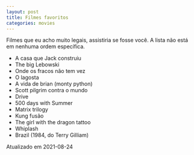 ```yaml
---
layout: post
title: Filmes favoritos
categories: movies
---
```


Filmes que eu acho muito legais, assistiria se fosse você.
A lista não está em nenhuma ordem específica.

+ A casa que Jack construiu
+ The big Lebowski
+ Onde os fracos não tem vez
+ O lagosta
+ A vida de brian (monty python)
+ Scott pilgrim contra o mundo
+ Drive
+ 500 days with Summer
+ Matrix trilogy
+ Kung fusão
+ The girl with the dragon tattoo
+ Whiplash
+ Brazil (1984, do Terry Gilliam)

Atualizado em 2021-08-24
